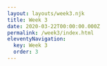 ```yaml
---
layout: layouts/week3.njk
title: Week 3
date: 2020-03-22T00:00:00.000Z
permalink: /week3/index.html
eleventyNavigation:
  key: Week 3
  order: 3
---
```

 